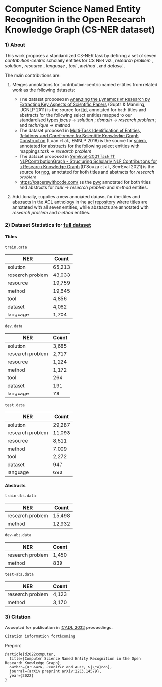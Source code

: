 # Computer Science Named Entity Recognition in the Open Research Knowledge Graph (CS-NER dataset)

### 1) About

This work proposes a standardized CS-NER task by defining a set of seven _contribution-centric_ scholarly
entities for CS NER viz., _research problem_ , _solution_ , _resource_ , _language_ ,
_tool_ , _method_ , and _dataset_ . 

The main contributions are:

1) Merges annotations for contribution-centric named entities from related work as the following datasets: 
   - The dataset proposed in [Analyzing the Dynamics of Research by Extracting Key Aspects of Scientific Papers](https://aclanthology.org/I11-1001/) (Gupta & Manning, IJCNLP 2011) is the source for [ftd](https://github.com/jd-coderepos/contributions-ner-cs/tree/main/ftd), annotated for both titles and abstracts for the following select entities mapped to our standardized types _focus_ -> _solution_ ; _domain_ -> _research problem_ ; and _technique_ -> _method_ 
   - The dataset proposed in [Multi-Task Identification of Entities, Relations, and Coreference for Scientific Knowledge Graph Construction](https://aclanthology.org/D18-1360/) (Luan et al., EMNLP 2018) is the source for [scierc](https://github.com/jd-coderepos/contributions-ner-cs/tree/main/scierc), annotated for abstracts for the following select entities with mappings _task_ -> _research problem_
   - The dataset proposed in [SemEval-2021 Task 11: NLPContributionGraph - Structuring Scholarly NLP Contributions for a Research Knowledge Graph](https://aclanthology.org/2021.semeval-1.44/) (D’Souza et al., SemEval 2021) is the source for [ncg](https://github.com/jd-coderepos/contributions-ner-cs/tree/main/ncg), annotated for both titles and abstracts for _research problem_
   - https://paperswithcode.com/ as the [pwc](https://github.com/jd-coderepos/contributions-ner-cs/tree/main/pwc) annotated for both titles and abstracts for _task_ -> _research problem_ and _method_ entities.

2) Additionally, supplies a new annotated dataset for the titles and abstracts in the ACL anthology in the [acl repository](https://github.com/jd-coderepos/contributions-ner-cs/tree/main/acl) 
where titles are annotated with all seven entities, while abstracts are annotated with _research problem_ and _method_ entities.


### 2) Dataset Statistics for [full dataset](https://github.com/jd-coderepos/contributions-ner-cs/tree/main/full%20dataset)

#### Titles

`train.data`

| NER | Count |
| --- | --- |
| solution | 65,213 |
| research problem | 43,033 |
| resource | 19,759 |
| method | 19,645 |
| tool | 4,856 |
| dataset | 4,062 |
| language | 1,704 |

`dev.data`

| NER | Count |
| --- | --- |
| solution | 3,685 |
| research problem | 2,717 |
| resource | 1,224 |
| method | 1,172 |
| tool | 264 |
| dataset | 191 |
| language | 79 |

`test.data`

| NER | Count |
| --- | --- |
| solution | 29,287 |
| research problem | 11,093 |
| resource | 8,511 |
| method | 7,009 |
| tool | 2,272 |
| dataset | 947 |
| language | 690 |

#### Abstracts

`train-abs.data`

| NER | Count |
| --- | --- |
| research problem | 15,498 |
| method | 12,932 |

`dev-abs.data`

| NER | Count |
| --- | --- |
| research problem | 1,450 |
| method | 839 |

`test-abs.data`

| NER | Count |
| --- | --- |
| research problem | 4,123 |
| method | 3,170 |


### 3) Citation

Accepted for publication in [ICADL 2022](https://icadl.net/icadl2022/) proceedings.

`Citation information forthcoming`


Preprint

```
@article{d2022computer,
  title={Computer Science Named Entity Recognition in the Open Research Knowledge Graph},
  author={D'Souza, Jennifer and Auer, S{\"o}ren},
  journal={arXiv preprint arXiv:2203.14579},
  year={2022}
}
```
